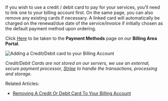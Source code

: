 If you wish to use a credit / debit card to pay for your services, you'll need to link one to your billing account first. On the same page, you can also remove any existing cards if necessary. A linked card will automatically be charged on the renewal/due date of the service/invoice if initially chosen as the default payment method upon ordering.

Click [Here](https://billing.hexanenetworks.com/account/paymentmethods) to be taken to the **Payment Methods** page on our **Billing Area Portal**.

![Adding a Credit/Debit card to your Billing Account](https://help.hexanenetworks.com/assets/adding-a-credit-or-debit-card-to-your-billing-account.png)

*Credit/Debit Cards are not stored on our servers, we use an external, secure payment processor, [Stripe](https://stripe.com/gb) to handle the transactions, processing and storage.*

Related Articles:
- [Removing A Credit Or Debit Card To Your Billing Account](https://help.hexanenetworks.com/billing/general/removing-a-credit-or-debit-card-to-your-billing-account)

